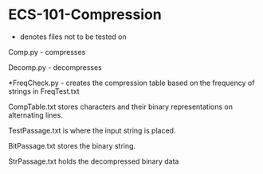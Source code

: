 # ECS-101-Compression
* denotes files not to be tested on

Comp.py - compresses

Decomp.py - decompresses

*FreqCheck.py - creates the compression table based on the frequency of strings in FreqTest.txt

CompTable.txt stores characters and their binary representations on alternating lines.

TestPassage.txt is where the input string is placed.

BitPassage.txt stores the binary string.

StrPassage.txt holds the decompressed binary data
